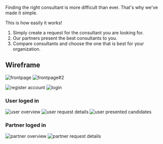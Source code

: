 Finding the right consultant is more difficult than ever. That's why we've made it simple.

This is how easily it works!
1. Simply create a request for the consultant you are looking for.
2. Our partners present the best consultants to you.
3. Compare consultants and choose the one that is best for your organization.

## Wireframe

![frontpage](assets/images/wireframe/frontpage.png)
![frontpage#2](assets/images/wireframe/frontpage2.png)

![register account](assets/images/wireframe/register_account.png)
![login](assets/images/wireframe/login.png)

### User loged in
![user overview](assets/images/wireframe/user_overview.png)
![user request details](assets/images/wireframe/user_request_details.png)
![user presented candidates](assets/images/wireframe/user_presented_candidates.png)

### Partner loged in
![partner overview](assets/images/wireframe/partner_overview.png)
![partner request details](assets/images/wireframe/partner_request_details.png)
